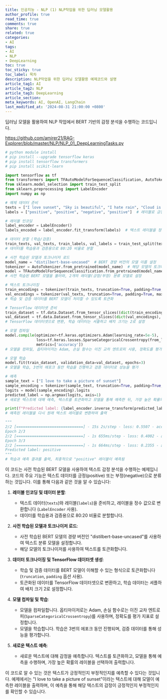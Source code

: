 ```yaml
---
title: 인공지능 - NLP (1) NLP작업을 위한 딥러닝 모델활용
author_profile: true
read_time: true
comments: true
share: true
related: true
categories:
- AI
tags:
- AI
- NLP
- DeepLearning
toc: true
toc_sticky: true
toc_label: 목차
description: NLP작업을 위한 딥러닝 모델활용 예제코드와 설명
article_tag1: AI
article_tag2: NLP
article_tag3: DeepLearning
article_section: 
meta_keywords: AI, OpenAI, LangChain
last_modified_at: '2024-08-31 21:00:00 +0800'
---
```


딥러닝 모델을 활용하여 NLP 작업에서 BERT 기반의 감정 분석을 수행하는 코드입니다.

https://github.com/amirer21/RAG-Explorer/blob/master/NLP/NLP_01_DeepLearningTasks.py

```py
# python module install
# pip install --upgrade tensorflow keras
# pip install tensorflow transformers
# pip install scikit-learn

import tensorflow as tf
from transformers import TFAutoModelForSequenceClassification, AutoTokenizer
from sklearn.model_selection import train_test_split
from sklearn.preprocessing import LabelEncoder
import numpy as np

# 예제 데이터 준비
texts = ["I love sunset", "Sky is beautiful", "I hate rain", "Cloud is beautiful"]
labels = ["positive", "positive", "negative", "positive"]  # 레이블로 긍정(positive)과 부정(negative) 값을 정의

# 레이블 인코딩
label_encoder = LabelEncoder()
labels_encoded = label_encoder.fit_transform(labels)  # 텍스트 레이블을 정수 값으로 변환 (0: Negative, 1: Positive)

# 데이터 분할 (학습/검증)
train_texts, val_texts, train_labels, val_labels = train_test_split(texts, labels_encoded, test_size=0.2)
# 데이터를 학습용과 검증용으로 80:20 비율로 분할

# 사전 학습된 모델과 토크나이저 로드
model_name = "distilbert-base-uncased"  # BERT 경량 버전의 모델 이름 설정
tokenizer = AutoTokenizer.from_pretrained(model_name)  # 해당 모델의 토크나이저 불러오기
model = TFAutoModelForSequenceClassification.from_pretrained(model_name, num_labels=2)
# 사전 학습된 BERT 모델을 불러와, 2개의 레이블(긍정/부정) 분류 모델로 설정

# 텍스트 토크나이징
train_encodings = tokenizer(train_texts, truncation=True, padding=True, max_length=128, return_tensors="tf")
val_encodings = tokenizer(val_texts, truncation=True, padding=True, max_length=128, return_tensors="tf")
# 학습 및 검증 데이터를 BERT 모델이 처리할 수 있도록 토큰화

# TensorFlow 데이터셋 준비
train_dataset = tf.data.Dataset.from_tensor_slices((dict(train_encodings), train_labels)).shuffle(100).batch(2)
val_dataset = tf.data.Dataset.from_tensor_slices((dict(val_encodings), val_labels)).batch(2)
# TensorFlow 데이터셋으로 변환, 학습 데이터는 셔플하고 배치 크기는 2로 설정

# 모델 컴파일
model.compile(optimizer=tf.keras.optimizers.Adam(learning_rate=5e-5),
              loss=tf.keras.losses.SparseCategoricalCrossentropy(from_logits=True),
              metrics=['accuracy'])
# 모델을 컴파일, 옵티마이저는 Adam, 손실 함수는 이진 교차 엔트로피 사용, 정확도를 평가 지표로 설정

# 모델 학습
model.fit(train_dataset, validation_data=val_dataset, epochs=3)
# 모델을 학습, 3번의 에포크 동안 학습을 진행하고 검증 데이터로 성능을 평가

# 예측
sample_text = ["I love to take a picture of sunset"]
sample_encoding = tokenizer(sample_text, truncation=True, padding=True, max_length=128, return_tensors="tf")
logits = model(sample_encoding).logits
predicted_label = np.argmax(logits, axis=1)
# 새로운 텍스트에 대해 예측, 텍스트를 토큰화하고 모델을 통해 예측한 뒤, 가장 높은 확률의 레이블 선택

print(f"Predicted label: {label_encoder.inverse_transform(predicted_label)[0]}")
# 예측된 레이블을 다시 원래 텍스트 레이블로 변환하여 출력

"""
2/2 [==============================] - 15s 2s/step - loss: 0.5507 - accuracy: 1.0000 - val_loss: 0.9798 - val_accuracy: 0.0000e+00
Epoch 2/3
2/2 [==============================] - 1s 655ms/step - loss: 0.4002 - accuracy: 1.0000 - val_loss: 1.3466 - val_accuracy: 0.0000e+00
Epoch 3/3
2/2 [==============================] - 1s 664ms/step - loss: 0.2355 - accuracy: 1.0000 - val_loss: 1.8205 - val_accuracy: 0.0000e+00
Predicted label: positive
"""
# 학습과 예측 결과를 출력, 최종적으로 "positive" 레이블이 예측됨
```

이 코드는 사전 학습된 BERT 모델을 사용하여 텍스트 감정 분석을 수행하는 예제입니다. 코드의 주요 기능은 텍스트 데이터를 긍정(positive) 또는 부정(negative)으로 분류하는 것입니다. 이를 통해 다음과 같은 것을 알 수 있습니다:

1. **레이블 인코딩 및 데이터 분할**:
   - 텍스트 데이터(`texts`)와 레이블(`labels`)을 준비하고, 레이블을 정수 값으로 변환합니다 (`LabelEncoder` 사용).
   - 데이터를 학습용과 검증용으로 80:20 비율로 분할합니다.

2. **사전 학습된 모델과 토크나이저 로드**:
   - 사전 학습된 BERT 모델의 경량 버전인 "distilbert-base-uncased"를 사용하여 텍스트 분류 모델을 설정합니다.
   - 해당 모델의 토크나이저를 사용하여 텍스트를 토큰화합니다.

3. **데이터 토크나이징 및 TensorFlow 데이터셋 생성**:
   - 학습 및 검증 데이터를 BERT 모델이 이해할 수 있는 형식으로 토큰화합니다 (`truncation`, `padding` 옵션 사용).
   - 토큰화된 데이터를 TensorFlow 데이터셋으로 변환하고, 학습 데이터는 셔플하여 배치 크기 2로 설정합니다.

4. **모델 컴파일 및 학습**:
   - 모델을 컴파일합니다. 옵티마이저로는 Adam, 손실 함수로는 이진 교차 엔트로피(`SparseCategoricalCrossentropy`)를 사용하며, 정확도를 평가 지표로 설정합니다.
   - 모델을 학습합니다. 학습은 3번의 에포크 동안 진행되며, 검증 데이터를 통해 성능을 평가합니다.

5. **새로운 텍스트 예측**:
   - 새로운 텍스트에 대해 감정을 예측합니다. 텍스트를 토큰화하고, 모델을 통해 예측을 수행하며, 가장 높은 확률의 레이블을 선택하여 출력합니다.

이 코드로 알 수 있는 것은 텍스트가 긍정적인지 부정적인지를 예측할 수 있다는 것입니다. 예제에서는 "I love to take a picture of sunset"이라는 텍스트에 대해 모델이 예측한 레이블을 출력하며, 이 예측을 통해 해당 텍스트의 감정이 긍정적인지 부정적인지를 확인할 수 있습니다.

